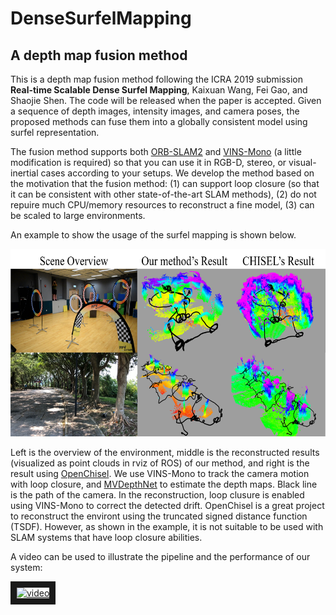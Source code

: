# DenseSurfelMapping
## A depth map fusion method

This is a depth map fusion method following the ICRA 2019 submission **Real-time Scalable Dense Surfel Mapping**, Kaixuan Wang, Fei Gao, and Shaojie Shen. The code will be released when the paper is accepted. Given a sequence of depth images, intensity images, and camera poses, the proposed methods can fuse them into a globally consistent model using surfel representation.

The fusion method supports both [ORB-SLAM2](https://github.com/raulmur/ORB_SLAM2) and [VINS-Mono](https://github.com/HKUST-Aerial-Robotics/VINS-Mono) (a little modification is required) so that you can use it in RGB-D, stereo, or visual-inertial cases according to your setups. We develop the method based on the motivation that the fusion method: (1) can support loop closure (so that it can be consistent with other state-of-the-art SLAM methods),  (2) do not repuire much CPU/memory resources to reconstruct a fine model, (3) can be scaled to large environments. 

An example to show the usage of the surfel mapping is shown below.

<img src="fig/example.png" alt="mapping example" width = "623" height = "300">

Left is the overview of the environment, middle is the reconstructed results (visualized as point clouds in rviz of ROS) of our method, and right is the result using [OpenChisel](https://github.com/personalrobotics/OpenChisel). We use VINS-Mono to track the camera motion with loop closure, and [MVDepthNet](https://github.com/HKUST-Aerial-Robotics/MVDepthNet) to estimate the depth maps. Black line is the path of the camera. In the reconstruction, loop clusure is enabled using VINS-Mono to correct the detected drift. OpenChisel is a great project to reconstruct the environt using the truncated signed distance function (TSDF). However, as shown in the example, it is not suitable to be used with SLAM systems that have loop closure abilities.


A video can be used to illustrate the pipeline and the performance of our system:

<a href="https://youtu.be/sjxMjsl-fD4" target="_blank"><img src="http://img.youtube.com/vi/sjxMjsl-fD4/0.jpg" 
alt="video" width="480" height="360" border="10" /></a>